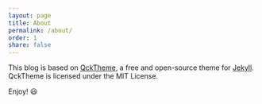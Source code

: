 ```yaml
---
layout: page
title: About
permalink: /about/
order: 1
share: false
---
```


This blog is based on [QckTheme](https://github.com/qckanemoto/jekyll-qck-theme), a free and open-source theme for [Jekyll](http://jekyllrb.com/).  QckTheme is licensed under the MIT License.

Enjoy! :smiley:
